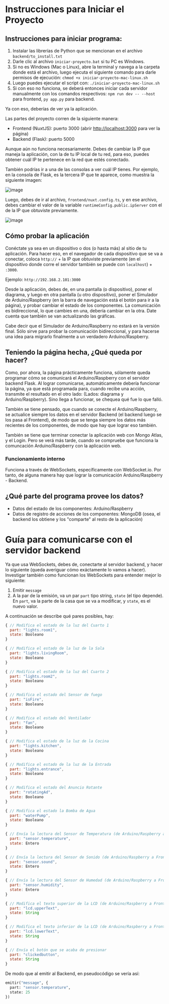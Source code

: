 # Instrucciones para Iniciar el Proyecto

## Instrucciones para iniciar programa:
1. Instalar las librerías de Python que se mencionan en el archivo `backend/to_install.txt`
2. Darle clic al archivo `iniciar-proyecto.bat` si tu PC es Windows.
3. Si no es Windows (Mac o Linux), abre la terminal y navega a la carpeta donde está el archivo, luego ejecuta el siguiente comando para darle permisos de ejecución: `chmod +x iniciar-proyecto-mac-linux.sh`
4. Luego puedes ejecutar el script con: `./iniciar-proyecto-mac-linux.sh`
5. Si con eso no funciona, se deberá entonces iniciar cada servidor manualmente con los comandos respectivos: `npm run dev -- --host` para frontend, `py app.py` para backend.

Ya con eso, deberías de ver ya la aplicación.

Las partes del proyecto corren de la siguiente manera:
- Frontend (NuxtJS): puerto 3000 (abrir [http://localhost:3000](http://localhost:3000) para ver la página)
- Backend (Flask): puerto 5000

Aunque aún no funciona necesariamente. Debes de cambiar la IP que maneja la aplicación, con la de tu IP local de tu red, para eso, puedes obtener cuál IP te pertenece en la red que estés conectado.

También podrías ir a una de las consolas a ver cuál IP tienes. Por ejemplo, en la consola de Flask, es la tercera IP que te aparece, como muestra la siguiente imagen:

![image](https://github.com/user-attachments/assets/2ce2259a-2882-4cf0-857f-f42526592f41)

Luego, debes de ir al archivo, `frontend/nuxt.config.ts`, y en ese archivo, debes cambiar el valor de la variable `runtimeConfig.public.ipServer` con el de la IP que obtuviste previamente.

![image](https://github.com/user-attachments/assets/1877c518-0c2d-48a9-b061-f59085c50e14)

## Cómo probar la aplicación
Conéctate ya sea en un dispositivo o dos (o hasta más) al sitio de tu aplicación. Para hacer eso, en el navegador de cada dispositivo que se va a conectar, coloca `http://` + la IP que obtuviste previamente (en el dispositivo donde corre el servidor también se puede con `localhost`) + `:3000`.

Ejemplo: `http://192.168.2.101:3000`

Desde la aplicación, debes de, en una pantalla (o dispositivo), poner el diagrama, y luego en otra pantalla (u otro dispositivo), poner el Simulador de Arduino/Raspberry (en la barra de navegación está el botón para ir a la página), y probar cambiar el estado de los componentes. La comunicación es bidireccional, lo que cambies en una, debería cambiar en la otra. Date cuenta que también se van actualizando las gráficas.

Cabe decir que el Simulador de Arduino/Raspberry no estará en la versión final. Sólo sirve para probar la comunicación bidireccional, y para hacerse una idea para migrarlo finalmente a un verdadero Arduino/Raspberry.

## Teniendo la página hecha, ¿Qué queda por hacer?
Como, por ahora, la página prácticamente funciona, sólamente queda programar cómo se comunicará el Arduino/Raspberry con el servidor backend Flask. Al lograr comunicarse, automáticamente debería funcionar la página, ya que está programada para, cuando recibe una acción, transmite el resultado en el otro lado: (Lados: diagrama y Arduino/Raspberry). Sino llega a funcionar, se chequea qué fue lo que falló.

También se tiene pensado, que cuando se conecte el Arduino/Raspberry, se actualice siempre los datos en el servidor Backend (el backend luego se los pasa al Frontend), de modo que se tenga siempre los datos más recientes de los componentes, de modo que hay que lograr eso también.

También se tiene que terminar conectar la aplicación web con Mongo Atlas, y el Login. Pero se verá más tarde, cuando se compruebe que funciona la comuncación Arduino/Raspberry con la aplicación web.

### Funcionamiento interno
Funciona a través de WebSockets, específicamente con WebSocket.io. Por tanto, de alguna manera hay que lograr la comunicación Arduino/Raspberry - Backend.

## ¿Qué parte del programa provee los datos?
- Datos del estado de los componentes: Arduino/Raspberry
- Datos de registro de acciones de los componentes: MongoDB (osea, el backend los obtiene y los "comparte" al resto de la aplicación)

# Guía para comunicarse con el servidor backend
Ya que usa WebSockets, debes de, conectarte al servidor backend, y hacer lo siguiente (queda averiguar cómo exáctamente lo vamos a hacer).
Investigar también como funcionan los WebSockets para entender mejor lo siguiente:

1. Emitir `message`
2. A la par de la emisión, va un par `part` tipo string, `state` (el tipo depende). En `part`, va la parte de la casa que se va a modificar, y `state`, es el nuevo valor.

A continuación se describe qué pares posibles, hay:
```javascript
{ // Modifica el estado de la luz del Cuarto 1
  part: "lights.room1",
  state: Booleano
}

{ // Modifica el estado de la luz de la Sala
  part: "lights.livingRoom",
  state: Booleano
}

{ // Modifica el estado de la luz del Cuarto 2
  part: "lights.room2",
  state: Booleano
}

{ // Modifica el estado del Sensor de fuego
  part: "isFire",
  state: Booleano
}

{ // Modifica el estado del Ventilador
  part: "fan",
  state: Booleano
}

{ // Modifica el estado de la luz de la Cocina
  part: "lights.kitchen",
  state: Booleano
}

{ // Modifica el estado de la luz de la Entrada
  part: "lights.entrance",
  state: Booleano
}

{ // Modifica el estado del Anuncio Rotante
  part: "rotatingAd",
  state: Booleano
}

{ // Modifica el estado la Bomba de Agua
  part: "waterPump",
  state: Booleano
}

{ // Envía la lectura del Sensor de Temperatura (de Arduino/Raspberry a Frontend)
  part: "sensor.temperature",
  state: Entero
}

{ // Envía la lectura del Sensor de Sonido (de Arduino/Raspberry a Frontend)
  part: "sensor.sound",
  state: Entero
}

{ // Envía la lectura del Sensor de Humedad (de Arduino/Raspberry a Frontend)
  part: "sensor.humidity",
  state: Entero
}

{ // Modifica el texto superior de la LCD (de Arduino/Raspberry a Frontend)
  part: "lcd.upperText",
  state: String
}

{ // Modifica el texto inferior de la LCD (de Arduino/Raspberry a Frontend)
  part: "lcd.lowerText",
  state: String
}

{ // Envía el botón que se acaba de presionar
  part: "clickedbutton",
  state: String
}
```

De modo que al emitir al Backend, en pseudocódigo se vería así:
```python
emitir("message", {
  part: "sensor.temperature",
  state: 25
})
```

